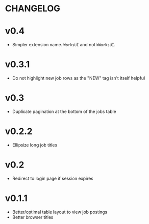 CHANGELOG
=========

# v0.4
 * Simpler extension name. `WorksUI` and not `WWorksUI`.

# v0.3.1
 * Do not highlight new job rows as the "NEW" tag isn't itself helpful

# v0.3
 * Duplicate pagination at the bottom of the jobs table

# v0.2.2
 * Ellipsize long job titles

# v0.2
 * Redirect to login page if session expires

# v0.1.1
 * Better/optimal table layout to view job postings
 * Better browser titles
